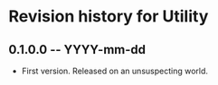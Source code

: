 # Revision history for Utility

## 0.1.0.0  -- YYYY-mm-dd

* First version. Released on an unsuspecting world.
